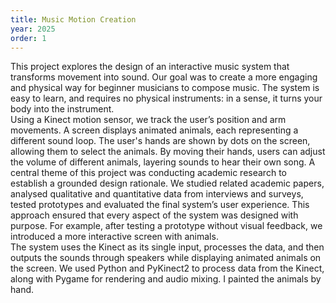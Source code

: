 ```yaml
---
title: Music Motion Creation
year: 2025
order: 1
---
```

This project explores the design of an interactive music system that transforms movement into sound. Our goal was to create a more engaging and physical way for beginner musicians to compose music. The system is easy to learn, and requires no physical instruments: in a sense, it turns your body into the instrument.
<br>
Using a Kinect motion sensor, we track the user’s position and arm movements. A screen displays animated animals, each representing a different sound loop. The user's hands are shown by dots on the screen, allowing them to select the animals. By moving their hands, users can adjust the volume of different animals, layering sounds to hear their own song.
<Images images="1dance.jpg,2dance.jpg" height="500px" width="500px" lgColumns="2" caption= "Demo of the system">
A central theme of this project was conducting academic research to establish a grounded design rationale. We studied related academic papers, analysed qualitative and quantitative data from interviews and surveys, tested prototypes and evaluated the final system’s user experience. This approach ensured that every aspect of the system was designed with purpose. For example, after testing a prototype without visual feedback, we introduced a more interactive screen with animals.
<br>
The system uses the Kinect as its single input, processes the data, and then outputs the sounds through speakers while displaying animated animals on the screen. We used Python and PyKinect2 to process data from the Kinect, along with Pygame for rendering and audio mixing. I painted the animals by hand.
<single-image src="cover.png" height="3000" width="1000">